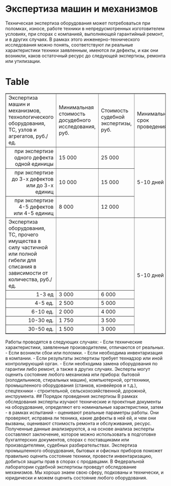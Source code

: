 # Экспертиза машин и механизмов
Техническая экспертиза оборудования может потребоваться при поломках, износе, работе техники в непредусмотренных изготовителем условиях, при спорах с компанией, выполняющей гарантийный ремонт, и в других случаях. В рамках этого инженерно-технического исследования можно понять, соответствуют ли реальные характеристики техники заявленным, имеются ли дефекты, и как они возникли, каков остаточный ресурс до следующей экспертизы, ремонта или утилизации.
# Table
<table border="1" cellpadding="0" cellspacing="0" class="price-list">
<tbody>
<tr class="table-header_blue">
<td>Экспертиза машин и механизмов, технологического оборудования, ТС, узлов и агрегатов, руб./ед.</td>
<td>Минимальная стоимость досудебного исследования, руб.</td>
<td>Стоимость судебной экспертизы, руб.</td>
<td>Минимальный срок проведения</td>
</tr>
<tr>
<td style="text-align:right">при экспертизе одного дефекта одной единицы</td>
<td>15 000</td>
<td>25 000</td>
<td colspan="1" rowspan="3">5-10 дней</td>
</tr>
<tr>
<td style="text-align:right">при экспертизе до 3-х дефектов или до 3-х единиц</td>
<td>10 000</td>
<td>15 000</td>
</tr>
<tr>
<td style="text-align:right">при экспертизе 4-5 дефектов или 4-5 единиц</td>
<td>8 000</td>
<td>12 000</td>
</tr>
<tr>
<td class="table-header_blue">Экспертиза оборудования, ТС, прочего имущества в силу частичной или полной гибели для списания в зависимости от количества, руб./ед.</td>
<td>
<p> </p>
</td>
<td>
<p> </p>
</td>
<td colspan="1" rowspan="6">5-10 дней</td>
</tr>
<tr>
<td style="text-align:right">1-3 ед</td>
<td>3 000</td>
<td>6 000</td>
</tr>
<tr>
<td style="text-align:right">4-5 ед.</td>
<td>2 500</td>
<td>5 000</td>
</tr>
<tr>
<td style="text-align:right">6-10 ед.</td>
<td>2 000</td>
<td>4 000</td>
</tr>
<tr>
<td style="text-align:right">10-30 ед.</td>
<td>1 750</td>
<td>3 500</td>
</tr>
<tr>
<td style="text-align:right">30-50 ед.</td>
<td>1 500</td>
<td>3 000</td>
</tr>
</tbody>
</table>
Работы проводятся в следующих случаях:
- Если технические характеристики, заявленные производителем, отличаются от реальных.
- Если возникли сбои или поломки.
- Если необходима инвентаризация в компании.
- Если результаты экспертизы требует технадзор или иной контролирующий орган.
- Если необходима замена оборудования по гарантии либо ремонт, а также в других случаях.
Эксперты могут оценить состояние любого механизма или прибора: бытовой (холодильников, стиральных машин), компьютерной, оргтехники, промышленного оборудования (станков, конвейеров и т.д.), спецтехники - строительной, сельскохозяйственной, дорожной, инструмента.
## Порядок проведения экспертизы
В рамках обследования эксперты изучают технические и проектные документы на оборудование, определяют его номинальные характеристики, затем - в рамках испытаний - оценивают реальные параметры работы. Они проверяют, исправна ли техника, какие дефекты в ней ей, и чем они вызваны, оценивают стоимость ремонта и обслуживания, ресурс. Полученные данные анализируются, а на основе анализа эксперты составляют заключение, которое можно использовать в подготовке бухгалтерских документов, спорах с поставщиками или производителями, судебных разбирательствах.
Экспертиза промышленного оборудования, бытовых и офисных приборов поможет правильно оценить состояние техники, провести инвентаризацию, добиться защиты прав в спорах с продавцами. В Федеральной лаборатории судебной экспертизы проведут обследование механизмов. Мы хорошо знаем свою сферу, подкованы и технически, и юридически и можем оценить состояние любого оборудования.